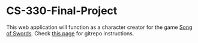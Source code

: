 # CS-330-Final-Project

This web application will function as a character creator for the game [Song of Swords](http://www.songofswords.net/).
Check [this page](https://github.com/couger01/CS-330-Final-Project/wiki/Gitrepo-Instructions) for gitrepo instructions.
